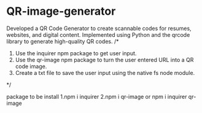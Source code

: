 # QR-image-generator
Developed a QR Code Generator to create scannable codes for resumes, websites, and digital content. Implemented using Python and the qrcode library to generate high-quality QR codes.
/* 
1. Use the inquirer npm package to get user input.
2. Use the qr-image npm package to turn the user entered URL into a QR code image.
3. Create a txt file to save the user input using the native fs node module.

*/



package to be install
1.npm i inquirer
2.npm i qr-image
or npm i inquirer qr-image
